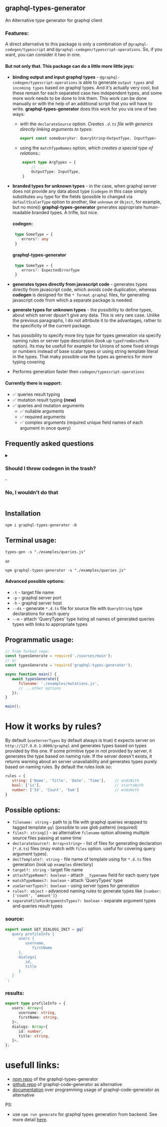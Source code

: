 ## graphql-types-generator

An Alternative type generator for graphql client

### Features: 

A direct alternative to this package is only a combination of `@graphql-codegen/typescript` and `@graphql-codegen/typescript-operations`. So, if you want, you can consider it two in one. 

#### But not only that. This package can do a little more little joys:

- **binding output and input graphql types** - `@graphql-codegen/typescript-operations` is able to generate `output types` and `incoming types` based on graphql types. And it's actually very cool, but these remain for each separated case two independent types, and some more work needs to be done to link them. This work can be done manually or with the help of an additional script that you will have to write. **graphql-types-generator** does this work for you via one of two ways:
   - with the `declarateSource` option. *Creates `.d.ts` file with generics directly linking arguments to types*:
      ```ts
      export const someQueryVar: QueryString<OutputType, InputType>
      ```
   - using the `matchTypeNames` option, *which creates a special type of relations.*:
     ```ts
      export type ArgTypes = {
          // ...
          OutputType: InputType,      
      }
     ```
- **branded types for unknown types** - in the case, when graphql server does not provide any data about type (`codegen` in this case simply substitutes `any` type for the fields (possible to changed via `defaultScalarType` option to another, like `unknown` or `Object`, for example, but no more)) **graphql-types-generator** generates appropriate human-readable branded types. A trifle, but nice.

     #### codegen:

     ```ts
      type SomeType = {
         errors?: any
      }
     ```

     #### graphql-types-generator

     ```ts
      type SomeType = {
         errors?: ExpectedErrorType
      }
     ```
- **generates types directly from javascript code** - generates types directly from javascript code, which avoids code duplication, whereas **codegen** is designed for the `* format.graphql` files, for generating javascript code from which a separate package is needed.
- **generate types for unknown types** - the possibility to define types, about which server dpusn't give any data. This is very rare case. Unlike the previous paragraphs, I do not attribute it to the advantages, rather to the specificity of the current package.
- has possibility to specify more tiny type for types generation via specify naming rules or server type description (look up `typeFromDescMark` option). Its may be usefull for example for Unions of some fixed strings or numbers instead of base scalar types or using string template literal in the types. That maky possible use the types as generics for more typing covering
- Performs generation faster then `codegen/typescript-operations`

 #### Currently there is support: 
- ✅ queries result typing 
- ✅ mutation result typing **(new)**
- ✅ queries and mutation arguments
  - ✅ nullable arguments
  - ✅ required arguments
  - ✅ complex arguments (required unique field names of each argument in once query)


## Frequently asked questions

<details>
   <summary>
      <h3>Should I throw codegen in the trash?</h3> - <h3>No, I wouldn't do that</h3>
   </summary>
   It has a rich ecosystem, a community, a set of plugins and support. Therefore, I think that in any case it is worth remembering about it and in some cases, maybe it may turn out to be a more suitable tool.
</details>


## Installation

```shell script
npm i graphql-types-generator -D
```

## Terminal usage:

```shell
types-gen -s "./examples/queries.js"
```
or

```shell script
npm graphql-types-generator -s "./examples/queries.js"
```

#### Advanced possible options: 
- `-t` - target file name 
- `-p` - graphql server port
- `-h` - graphql server host
- `--ds` - generate `*.d.ts` file for source file with `QueryString` type declarations for each query
- `--m` - attach 'QueryTypes' type listing all names of generated queries types with links to appropriate types

## Programmatic usage: 


```javascript
// from forked repo:
const typesGenerate = require('./sources/main');
// or
const typesGenerate = require('graphql-types-generator');

async function main() {
   await typesGenerate({
      filename: './examples/mutations.js',
      // ...other options
   });	
}

main();
```

# How it works by rules?

By default (`useServerTypes` by default always is true) it expects server on `http://127.0.0.1:8000/graphql` and generates types based on types provided by this one. If some primitive type in not provided by server, it generates the type based on naming rule. If the server doesn't exists, it returns warning about an server unavailability and generates types purely based on naming rules. By default the rules look so:

```js
rules = {
   string: ['Name', 'Title', 'Date', 'Time'],    // endsWith
   bool: ['is'],                                 // startsWith
   number: ['Id', 'Count', 'Sum']                // endsWith
}	
```

## Possible options:

- `filename: string` - path to js file with graphql queries wrapped to tagged template `gql` (possible to use glob pattern) (required)
- `files?: string[]` - as alternative `filename` option allowing multiple source files passing at same time
- `declarateSource?: Array<string>` - list of files for generating declaration (`*.d.ts`) files (may match with `files` option. useful for covering query argument types).
- `declTemplate?: string` - file name of template using for `*.d.ts` files generation (look up `examples` directory)
- `target?: string` - target file name
- `attachTypeName?: boolean` - attach `__typename` field for each query type
- `matchTypeNames?: boolean` - attach 'QueryTypes' type
- `useServerTypes?: boolean` - using server types for generation
- `rules?: object` - advanced naming rules to generate types like `{number: ['count', 'amount']}`
- `separateFileForArgumentsTypes?: boolean` - separate argument types and queries result types

### source: 

```js
export const GET_DIALOGS_INIT = gql`
   query profileInfo {
      users {
         username,
            firstName
      },
      dialogs{
         id,
         title
      }
   }
`;
```

### results: 

```ts
export type profileInfo = {
   users: Array<{
      username: string,
      firstName: string,
   }>,
   dialogs: Array<{
      id: number,
      title: string,
   }>,
};
```

# usefull links: 

- [npm repo](https://www.npmjs.com/package/graphql-types-generator) of the graphql-types-generator
- [github repo](https://github.com/dotansimha/graphql-code-generator) of graphql-code-generator as alternative
- [documentation](https://www.graphql-code-generator.com/docs/getting-started/programmatic-usage) over programming usage of graphql-code-generator as alternative

PS: 

- use `npm run generate` for graphql types generation from backend. See more detail [here](https://www.graphql-code-generator.com/docs/getting-started/installation).
